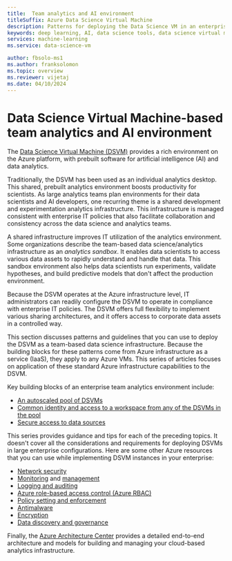 ```yaml
---
title:  Team analytics and AI environment
titleSuffix: Azure Data Science Virtual Machine 
description: Patterns for deploying the Data Science VM in an enterprise team environment.
keywords: deep learning, AI, data science tools, data science virtual machine, geospatial analytics, team data science process
services: machine-learning
ms.service: data-science-vm

author: fbsolo-ms1
ms.author: franksolomon
ms.topic: overview
ms.reviewer: vijetaj
ms.date: 04/10/2024
---
```


# Data Science Virtual Machine-based team analytics and AI environment 
The [Data Science Virtual Machine (DSVM)](overview.md) provides a rich environment on the Azure platform, with prebuilt software for artificial intelligence (AI) and data analytics.

Traditionally, the DSVM has been used as an individual analytics desktop. This shared, prebuilt analytics environment boosts productivity for scientists. As large analytics teams plan environments for their data scientists and AI developers, one recurring theme is a shared development and experimentation analytics infrastructure. This infrastructure is managed consistent with enterprise IT policies that also facilitate collaboration and consistency across the data science and analytics teams.

A shared infrastructure improves IT utilization of the analytics environment. Some organizations describe the team-based data science/analytics infrastructure as an *analytics sandbox*. It enables data scientists to access various data assets to rapidly understand and handle that data. This sandbox environment also helps data scientists run experiments, validate hypotheses, and build predictive models that don't affect the production environment.

Because the DSVM operates at the Azure infrastructure level, IT administrators can readily configure the DSVM to operate in compliance with enterprise IT policies. The DSVM offers full flexibility to implement various sharing architectures, and it offers access to corporate data assets in a controlled way.

This section discusses patterns and guidelines that you can use to deploy the DSVM as a team-based data science infrastructure. Because the building blocks for these patterns come from Azure infrastructure as a service (IaaS), they apply to any Azure VMs. This series of articles focuses on application of these standard Azure infrastructure capabilities to the DSVM.

Key building blocks of an enterprise team analytics environment include:

* [An autoscaled pool of DSVMs](dsvm-pools.md)
* [Common identity and access to a workspace from any of the DSVMs in the pool](dsvm-common-identity.md)
* [Secure access to data sources](dsvm-secure-access-keys.md)

This series provides guidance and tips for each of the preceding topics. It doesn't cover all the considerations and requirements for deploying DSVMs in large enterprise configurations. Here are some other Azure resources that you can use while implementing DSVM instances in your enterprise:

* [Network security](../../security/fundamentals/network-overview.md)
* [Monitoring](../../azure-monitor/vm/monitor-vm-azure.md) and [management](/azure/virtual-machines/maintenance-and-updates?bc=%2fazure%2fvirtual-machines%2fwindows%2fbreadcrumb%2ftoc.json%252c%2fazure%2fvirtual-machines%2fwindows%2fbreadcrumb%2ftoc.json&toc=%2fazure%2fvirtual-machines%2fwindows%2ftoc.json%253ftoc%253d%2fazure%2fvirtual-machines%2fwindows%2ftoc.json)
* [Logging and auditing](../../security/fundamentals/log-audit.md)
* [Azure role-based access control (Azure RBAC)](../../role-based-access-control/overview.md)
* [Policy setting and enforcement](../../governance/policy/overview.md)
* [Antimalware](../../security/fundamentals/antimalware.md)
* [Encryption](/azure/virtual-machines/windows/disk-encryption-overview)
* [Data discovery and governance](../../data-catalog/index.yml)

Finally, the [Azure Architecture Center](/azure/architecture/) provides a detailed end-to-end architecture and models for building and managing your cloud-based analytics infrastructure.
